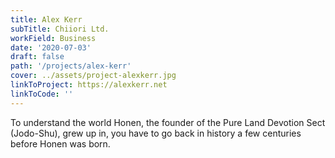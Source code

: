 ```yaml
---
title: Alex Kerr
subTitle: Chiiori Ltd.
workField: Business
date: '2020-07-03'
draft: false
path: '/projects/alex-kerr'
cover: ../assets/project-alexkerr.jpg
linkToProject: https://alexkerr.net
linkToCode: ''
---
```


To understand the world Honen, the founder of the Pure Land Devotion Sect (Jodo-Shu), grew up in, you have to go back in history a few centuries before Honen was born.
